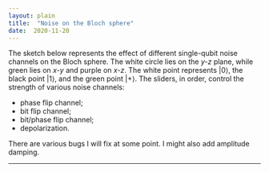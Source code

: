 ```yaml
---
layout: plain
title:  "Noise on the Bloch sphere"
date:  2020-11-20
---
```


<div id="sketch-holder"></div>

<html>
<head>

<script src="https://cdn.jsdelivr.net/npm/p5@1.1.9/lib/p5.js"></script>
<script>

let phase, bit, phaseBit, depol, depolFactor, phaseRad, bitRad, phaseBitRad;
let rad0=100;

function setup() {
  createCanvas(400, 400, WEBGL);
  phase = createSlider(1,24, 1);
  phase.position(5+5, 10+215);
  phase.style('width', '80px');
  bit = createSlider(1,24, 1);
  bit.position(5+85+5,10+215);
  bit.style('width', '80px');
  phaseBit = createSlider(1,24, 1);
  phaseBit.position(5+85+85+5,10+215);
  phaseBit.style('width', '80px');
  depol = createSlider(1,24, 1);
  depol.position(5+85+85+85+5,10+215);
  depol.style('width', '80px');
}

function draw() {
  background(205, 105, 94);
  fill(255);
  directionalLight(250, 250, 250, 0.8, 0.5, -1);
  
  strokeWeight(0);
  depolFactor = (24-depol.value())/24+0.0;
  rad = depolFactor*rad0;
  phaseRad = depolFactor*4*(phase.value()-2);
  bitRad = depolFactor*4*(bit.value()-2);
  phaseBitRad = depolFactor*4*(phaseBit.value()-2);
  
  ellipsoid(rad-phaseRad-phaseBitRad,rad-bitRad-phaseBitRad,rad-bitRad-phaseRad,24,24);
  strokeWeight(1);
  noFill();
  stroke(255);
  circle(0,0,2*rad0+10);
  strokeWeight(5);
  point(0,-rad0-10);
  rotateX(PI/2);
  strokeWeight(1);
  stroke(100,140,20);
  circle(0,0,2*rad0+10);
  rotateX(-PI/2);
  rotateY(PI/2);
  stroke(100,40,200);
  strokeWeight(1);
  circle(0,0,2*rad0+10);
  stroke(0);
  strokeWeight(5);
  point(0,rad0+10);
  rotateY(-PI/2);
  rotateZ(PI/2);
  stroke(120,160,40);
  strokeWeight(5);
  point(0,-rad0-10);
  
  orbitControl(3,3,3);
}
</script>
</head>
</html>

The sketch below represents the effect of different single-qubit noise
channels on the Bloch sphere.
The white circle lies on the *y-z* plane, while green lies on
*x-y* and purple on *x-z*.
The white point represents |0⟩, the black point |1⟩,
and the green point |+⟩.
The sliders, in order, control the strength of various noise channels:

- phase flip channel;
- bit flip channel;
- bit/phase flip channel;
- depolarization.

There are various bugs I will fix at some point. I might also add
amplitude damping.

---
